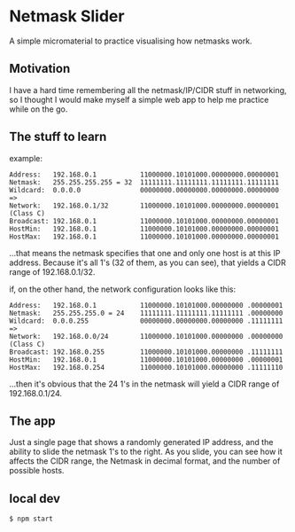 # Netmask Slider

A simple micromaterial to practice visualising how netmasks work.

## Motivation

I have a hard time remembering all the netmask/IP/CIDR stuff in networking, so I
thought I would make myself a simple web app to help me practice while on the go.

## The stuff to learn

example:

```
Address:   192.168.0.1           11000000.10101000.00000000.00000001
Netmask:   255.255.255.255 = 32  11111111.11111111.11111111.11111111
Wildcard:  0.0.0.0               00000000.00000000.00000000.00000000
=>
Network:   192.168.0.1/32        11000000.10101000.00000000.00000001  (Class C)
Broadcast: 192.168.0.1           11000000.10101000.00000000.00000001
HostMin:   192.168.0.1           11000000.10101000.00000000.00000001
HostMax:   192.168.0.1           11000000.10101000.00000000.00000001
```


...that means the netmask specifies that one and only one host is at this IP
address. Because it's all 1's (32 of them, as you can see), that yields a CIDR range
of 192.168.0.1/32.

if, on the other hand, the network configuration looks like this:

```
Address:   192.168.0.1           11000000.10101000.00000000 .00000001
Netmask:   255.255.255.0 = 24    11111111.11111111.11111111 .00000000
Wildcard:  0.0.0.255             00000000.00000000.00000000 .11111111
=>
Network:   192.168.0.0/24        11000000.10101000.00000000 .00000000 (Class C)
Broadcast: 192.168.0.255         11000000.10101000.00000000 .11111111
HostMin:   192.168.0.1           11000000.10101000.00000000 .00000001
HostMax:   192.168.0.254         11000000.10101000.00000000 .11111110
```

...then it's obvious that the 24 1's in the netmask will yield a CIDR range of
192.168.0.1/24.


## The app

Just a single page that shows a randomly generated IP address, and the ability to
slide the netmask 1's to the right. As you slide, you can see how it affects the
CIDR range, the Netmask in decimal format, and the number of possible hosts.

## local dev

`$ npm start`
